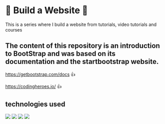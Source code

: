 # :rocket: Build a Website :rocket:

This is a series where I build a website from tutorials, video tutorials and courses

## The content of this repository is an introduction to BootStrap and was based on its documentation and the startbootstrap website.

https://getbootstrap.com/docs :+1:

https://codingheroes.io/ :+1:


## technologies used

![](https://img.shields.io/badge/-HTML-%23ec6231)
![](https://img.shields.io/badge/-CSS-%23264de4)
![](https://img.shields.io/badge/-Sass-%23cd669a)
![](https://img.shields.io/badge/-Bootstrap-%23563d7c)

